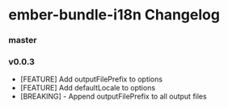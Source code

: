 # ember-bundle-i18n Changelog

### master

### v0.0.3
- [FEATURE] Add outputFilePrefix to options
- [FEATURE] Add defaultLocale to options
- [BREAKING] - Append outputFilePrefix to all output files
